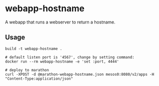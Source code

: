 # webapp-hostname

A webapp that runs a webserver to return a hostname.

## Usage

```
build -t webapp-hostname .

# default listen port is '4567', change by setting command:
docker run --rm webapp-hostname -e 'set :port, 4444'

# deploy to marathon
curl -XPOST -d @marathon-webapp-hostname.json mesos0:8080/v2/apps -H "Content-Type:application/json"
```
